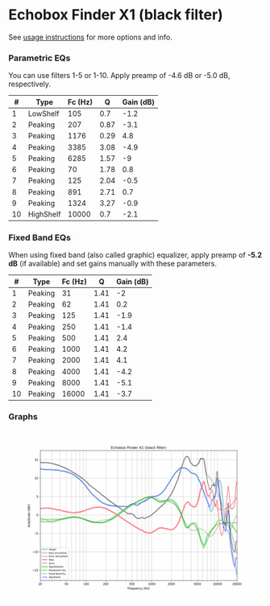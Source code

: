 # Echobox Finder X1 (black filter)
See [usage instructions](https://github.com/jaakkopasanen/AutoEq#usage) for more options and info.

### Parametric EQs
You can use filters 1-5 or 1-10. Apply preamp of -4.6 dB or -5.0 dB, respectively.

|   # | Type      |   Fc (Hz) |    Q |   Gain (dB) |
|-----|-----------|-----------|------|-------------|
|   1 | LowShelf  |       105 | 0.7  |        -1.2 |
|   2 | Peaking   |       207 | 0.87 |        -3.1 |
|   3 | Peaking   |      1176 | 0.29 |         4.8 |
|   4 | Peaking   |      3385 | 3.08 |        -4.9 |
|   5 | Peaking   |      6285 | 1.57 |        -9   |
|   6 | Peaking   |        70 | 1.78 |         0.8 |
|   7 | Peaking   |       125 | 2.04 |        -0.5 |
|   8 | Peaking   |       891 | 2.71 |         0.7 |
|   9 | Peaking   |      1324 | 3.27 |        -0.9 |
|  10 | HighShelf |     10000 | 0.7  |        -2.1 |

### Fixed Band EQs
When using fixed band (also called graphic) equalizer, apply preamp of **-5.2 dB** (if available) and set gains manually with these parameters.

|   # | Type    |   Fc (Hz) |    Q |   Gain (dB) |
|-----|---------|-----------|------|-------------|
|   1 | Peaking |        31 | 1.41 |        -2   |
|   2 | Peaking |        62 | 1.41 |         0.2 |
|   3 | Peaking |       125 | 1.41 |        -1.9 |
|   4 | Peaking |       250 | 1.41 |        -1.4 |
|   5 | Peaking |       500 | 1.41 |         2.4 |
|   6 | Peaking |      1000 | 1.41 |         4.2 |
|   7 | Peaking |      2000 | 1.41 |         4.1 |
|   8 | Peaking |      4000 | 1.41 |        -4.2 |
|   9 | Peaking |      8000 | 1.41 |        -5.1 |
|  10 | Peaking |     16000 | 1.41 |        -3.7 |

### Graphs
![](./Echobox%20Finder%20X1%20(black%20filter).png)
